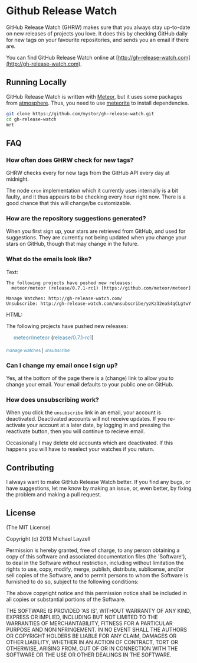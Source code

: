 Github Release Watch
====================

GitHub Release Watch (GHRW) makes sure that you always stay up-to-date on new releases of projects you love.  It does this by checking GitHub daily for new tags on your favourite repositories, and sends you an email if there are.

You can find GitHub Release Watch online at [http://gh-release-watch.com](http://gh-release-watch.com).

## Running Locally

GitHub Release Watch is written with [Meteor](http://meteor.com), but it uses some packages from [atmosphere](http://atmosphere.meteor.com).  Thus, you need to use [meteorite](https://github.com/oortcloud/meteorite) to install dependencies.
```bash
git clone https://github.com/mystor/gh-release-watch.git
cd gh-release-watch
mrt
```

## FAQ

### How often does GHRW check for new tags?
GHRW checks every for new tags from the GitHub API every day at midnight.

The node `cron` implementation which it currently uses internally is a bit faulty, and it thus appears to be checking every hour right now. There is a good chance that this will change/be customizable.

### How are the repository suggestions generated?
When you first sign up, your stars are retrieved from GitHub, and used for suggestions. They are currently not being updated when you change your stars on GitHub, though that may change in the future.

### What do the emails look like?

Text:
```
The following projects have pushed new releases:
  meteor/meteor (release/0.7.1-rc1) [https://github.com/meteor/meteor]

Manage Watches: http://gh-release-watch.com/
Unsubscribe: http://gh-release-watch.com/unsubscribe/yzKz32eaS4qCLgtwY
```

HTML:
<p>The following projects have pushed new releases:</p><ul style="margin: 0px 0px 0px 20px; padding: 0px;"><li style="list-style-type: none; margin-bottom: 5px;"><a style="color: #4488AA; text-decoration: none;" href="https://github.com/meteor/meteor">meteor/meteor</a> (<a style="color: #4488AA; text-decoration: none;" href="https://github.com/meteor/meteor/releases/tag/release%2F0.7.1-rc1">release/0.7.1-rc1</a>)</li></ul><small style="margin-top: 20px; display: block;"><a style="color: #4488AA; text-decoration: none;" href="http://gh-release-watch.com/">manage watches</a> | <a style="color: #4488AA; text-decoration: none;" href=3D"http://gh-release-watch.com/unsubscribe/yzKz32eaS4qCLgtwY">unsubscribe</a></small>

### Can I change my email once I sign up?
Yes, at the bottom of the page there is a (change) link to allow you to change your email.  Your email defaults to your public one on GitHub.

### How does unsubscribing work?
When you click the `unsubscribe` link in an email, your account is deactivated.  Deactivated accounts will not receive updates.  If you re-activate your account at a later date, by logging in and pressing the reactivate button, then you will continue to recieve email.

Occasionally I may delete old accounts which are deactivated.  If this happens you will have to reselect your watches if you return.

## Contributing
I always want to make GitHub Release Watch better. If you find any bugs, or have suggestions, let me know by making an issue, or, even better, by fixing the problem and making a pull request.

## License

(The MIT License)

Copyright (c) 2013 Michael Layzell

Permission is hereby granted, free of charge, to any person obtaining
a copy of this software and associated documentation files (the
'Software'), to deal in the Software without restriction, including
without limitation the rights to use, copy, modify, merge, publish,
distribute, sublicense, and/or sell copies of the Software, and to
permit persons to whom the Software is furnished to do so, subject to
the following conditions:

The above copyright notice and this permission notice shall be
included in all copies or substantial portions of the Software.

THE SOFTWARE IS PROVIDED 'AS IS', WITHOUT WARRANTY OF ANY KIND,
EXPRESS OR IMPLIED, INCLUDING BUT NOT LIMITED TO THE WARRANTIES OF
MERCHANTABILITY, FITNESS FOR A PARTICULAR PURPOSE AND NONINFRINGEMENT.
IN NO EVENT SHALL THE AUTHORS OR COPYRIGHT HOLDERS BE LIABLE FOR ANY
CLAIM, DAMAGES OR OTHER LIABILITY, WHETHER IN AN ACTION OF CONTRACT,
TORT OR OTHERWISE, ARISING FROM, OUT OF OR IN CONNECTION WITH THE
SOFTWARE OR THE USE OR OTHER DEALINGS IN THE SOFTWARE.

